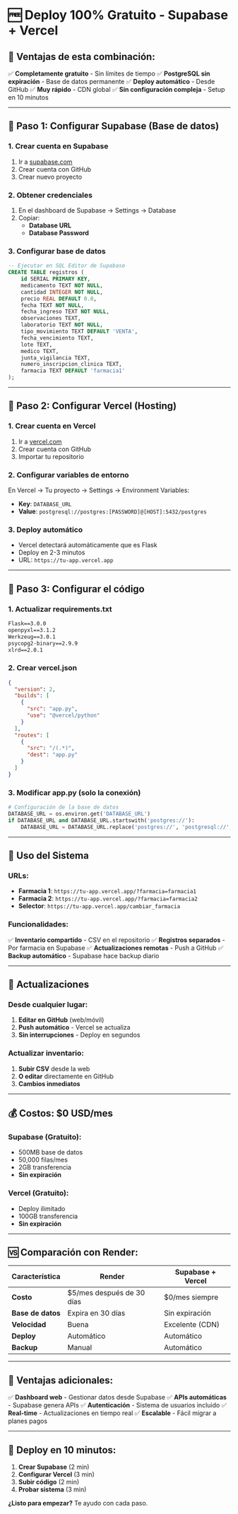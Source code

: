 # 🆓 Deploy 100% Gratuito - Supabase + Vercel

## 🎯 **Ventajas de esta combinación:**
✅ **Completamente gratuito** - Sin límites de tiempo
✅ **PostgreSQL sin expiración** - Base de datos permanente
✅ **Deploy automático** - Desde GitHub
✅ **Muy rápido** - CDN global
✅ **Sin configuración compleja** - Setup en 10 minutos

---

## 🚀 **Paso 1: Configurar Supabase (Base de datos)**

### 1. Crear cuenta en Supabase
1. Ir a [supabase.com](https://supabase.com)
2. Crear cuenta con GitHub
3. Crear nuevo proyecto

### 2. Obtener credenciales
1. En el dashboard de Supabase → Settings → Database
2. Copiar:
   - **Database URL**
   - **Database Password**

### 3. Configurar base de datos
```sql
-- Ejecutar en SQL Editor de Supabase
CREATE TABLE registros (
    id SERIAL PRIMARY KEY,
    medicamento TEXT NOT NULL,
    cantidad INTEGER NOT NULL,
    precio REAL DEFAULT 0.0,
    fecha TEXT NOT NULL,
    fecha_ingreso TEXT NOT NULL,
    observaciones TEXT,
    laboratorio TEXT NOT NULL,
    tipo_movimiento TEXT DEFAULT 'VENTA',
    fecha_vencimiento TEXT,
    lote TEXT,
    medico TEXT,
    junta_vigilancia TEXT,
    numero_inscripcion_clinica TEXT,
    farmacia TEXT DEFAULT 'farmacia1'
);
```

---

## 🚀 **Paso 2: Configurar Vercel (Hosting)**

### 1. Crear cuenta en Vercel
1. Ir a [vercel.com](https://vercel.com)
2. Crear cuenta con GitHub
3. Importar tu repositorio

### 2. Configurar variables de entorno
En Vercel → Tu proyecto → Settings → Environment Variables:
- **Key**: `DATABASE_URL`
- **Value**: `postgresql://postgres:[PASSWORD]@[HOST]:5432/postgres`

### 3. Deploy automático
- Vercel detectará automáticamente que es Flask
- Deploy en 2-3 minutos
- URL: `https://tu-app.vercel.app`

---



## 🚀 **Paso 3: Configurar el código**

### 1. Actualizar requirements.txt
```txt
Flask==3.0.0
openpyxl==3.1.2
Werkzeug==3.0.1
psycopg2-binary==2.9.9
xlrd==2.0.1
```

### 2. Crear vercel.json
```json
{
  "version": 2,
  "builds": [
    {
      "src": "app.py",
      "use": "@vercel/python"
    }
  ],
  "routes": [
    {
      "src": "/(.*)",
      "dest": "app.py"
    }
  ]
}
```

### 3. Modificar app.py (solo la conexión)
```python
# Configuración de la base de datos
DATABASE_URL = os.environ.get('DATABASE_URL')
if DATABASE_URL and DATABASE_URL.startswith('postgres://'):
    DATABASE_URL = DATABASE_URL.replace('postgres://', 'postgresql://', 1)
```

---

## 📱 **Uso del Sistema**

### URLs:
- **Farmacia 1**: `https://tu-app.vercel.app/?farmacia=farmacia1`
- **Farmacia 2**: `https://tu-app.vercel.app/?farmacia=farmacia2`
- **Selector**: `https://tu-app.vercel.app/cambiar_farmacia`

### Funcionalidades:
✅ **Inventario compartido** - CSV en el repositorio
✅ **Registros separados** - Por farmacia en Supabase
✅ **Actualizaciones remotas** - Push a GitHub
✅ **Backup automático** - Supabase hace backup diario

---

## 🔄 **Actualizaciones**

### Desde cualquier lugar:
1. **Editar en GitHub** (web/móvil)
2. **Push automático** - Vercel se actualiza
3. **Sin interrupciones** - Deploy en segundos

### Actualizar inventario:
1. **Subir CSV** desde la web
2. **O editar** directamente en GitHub
3. **Cambios inmediatos**

---

## 💰 **Costos: $0 USD/mes**

### Supabase (Gratuito):
- 500MB base de datos
- 50,000 filas/mes
- 2GB transferencia
- **Sin expiración**

### Vercel (Gratuito):
- Deploy ilimitado
- 100GB transferencia
- **Sin expiración**

---

## 🆚 **Comparación con Render:**

| Característica | Render | Supabase + Vercel |
|----------------|--------|-------------------|
| **Costo** | $5/mes después de 30 días | $0/mes siempre |
| **Base de datos** | Expira en 30 días | Sin expiración |
| **Velocidad** | Buena | Excelente (CDN) |
| **Deploy** | Automático | Automático |
| **Backup** | Manual | Automático |

---

## 🎯 **Ventajas adicionales:**

✅ **Dashboard web** - Gestionar datos desde Supabase
✅ **APIs automáticas** - Supabase genera APIs
✅ **Autenticación** - Sistema de usuarios incluido
✅ **Real-time** - Actualizaciones en tiempo real
✅ **Escalable** - Fácil migrar a planes pagos

---

## 🚀 **Deploy en 10 minutos:**

1. **Crear Supabase** (2 min)
2. **Configurar Vercel** (3 min)
3. **Subir código** (2 min)
4. **Probar sistema** (3 min)

**¿Listo para empezar?** Te ayudo con cada paso. 